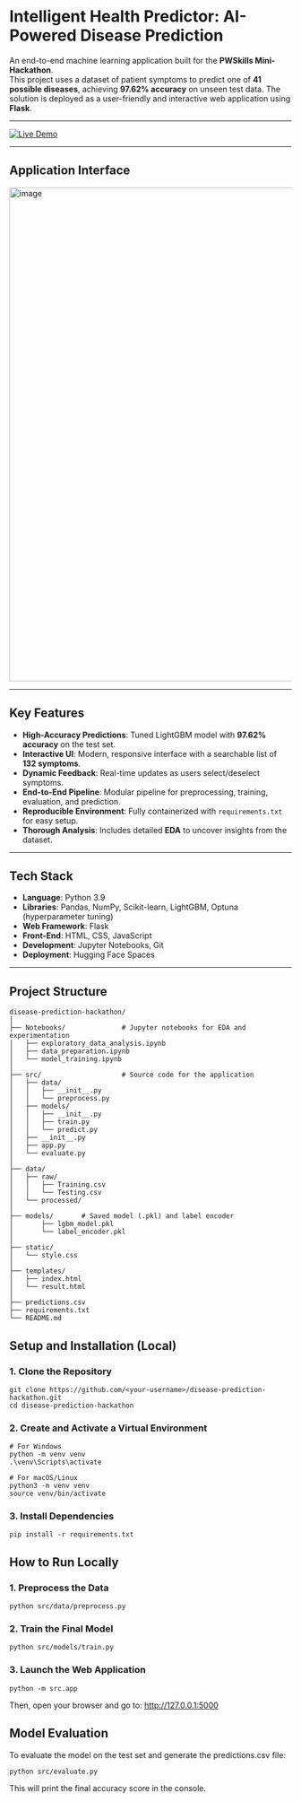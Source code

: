 # Intelligent Health Predictor: AI-Powered Disease Prediction

An end-to-end machine learning application built for the **PWSkills Mini-Hackathon**.  
This project uses a dataset of patient symptoms to predict one of **41 possible diseases**, achieving **97.62% accuracy** on unseen test data. The solution is deployed as a user-friendly and interactive web application using **Flask**.

---

[![Live Demo](https://img.shields.io/badge/Live%20Demo-Click%20Here-brightgreen?style=for-the-badge)](https://ubaidkha-disease-predictor-app.hf.space)

---

##  Application Interface

<img width="1522" height="881" alt="image" src="https://github.com/user-attachments/assets/71e558e0-039b-47af-a2d6-6b6b115cf0f7" />


---

##  Key Features
- **High-Accuracy Predictions**: Tuned LightGBM model with **97.62% accuracy** on the test set.  
- **Interactive UI**: Modern, responsive interface with a searchable list of **132 symptoms**.  
- **Dynamic Feedback**: Real-time updates as users select/deselect symptoms.  
- **End-to-End Pipeline**: Modular pipeline for preprocessing, training, evaluation, and prediction.  
- **Reproducible Environment**: Fully containerized with `requirements.txt` for easy setup.  
- **Thorough Analysis**: Includes detailed **EDA** to uncover insights from the dataset.  

---

##  Tech Stack
- **Language**: Python 3.9  
- **Libraries**: Pandas, NumPy, Scikit-learn, LightGBM, Optuna (hyperparameter tuning)  
- **Web Framework**: Flask  
- **Front-End**: HTML, CSS, JavaScript  
- **Development**: Jupyter Notebooks, Git  
- **Deployment**: Hugging Face Spaces  

---

##  Project Structure
```
disease-prediction-hackathon/
│
├── Notebooks/              # Jupyter notebooks for EDA and experimentation
│   ├── exploratory_data_analysis.ipynb
│   ├── data_preparation.ipynb
│   └── model_training.ipynb
│
├── src/                    # Source code for the application
│   ├── data/
│   │   ├── __init__.py
│   │   └── preprocess.py
│   ├── models/
│   │   ├── __init__.py
│   │   ├── train.py
│   │   └── predict.py
│   ├── __init__.py
│   ├── app.py
│   └── evaluate.py
│
├── data/
│   ├── raw/
│   │   ├── Training.csv
│   │   └── Testing.csv
│   └── processed/
│
├── models/       # Saved model (.pkl) and label encoder
│       ├── lgbm_model.pkl
│       └── label_encoder.pkl        
│
├── static/
│   └── style.css
│
├── templates/
│   ├── index.html
│   └── result.html
│
├── predictions.csv
├── requirements.txt
└── README.md

```

## Setup and Installation (Local)

### 1. Clone the Repository
```
git clone https://github.com/<your-username>/disease-prediction-hackathon.git
cd disease-prediction-hackathon
```
### 2. Create and Activate a Virtual Environment
```
# For Windows
python -m venv venv
.\venv\Scripts\activate

# For macOS/Linux
python3 -m venv venv
source venv/bin/activate
```

### 3. Install Dependencies

```
pip install -r requirements.txt
```

## How to Run Locally

### 1. Preprocess the Data

```
python src/data/preprocess.py
```
### 2. Train the Final Model
```
python src/models/train.py
```

### 3. Launch the Web Application
```
python -m src.app
```

Then, open your browser and go to:
http://127.0.0.1:5000

## Model Evaluation

To evaluate the model on the test set and generate the predictions.csv file:
```
python src/evaluate.py
```

This will print the final accuracy score in the console.
